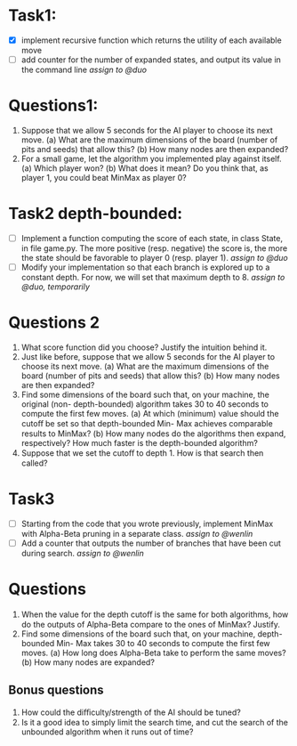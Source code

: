 # Task1: 
- [x] implement recursive function which returns the utility of each available move
- [ ] add counter for the number of expanded states, and output its value in the command line *assign to @duo*

# Questions1:
1. Suppose that we allow 5 seconds for the AI player to choose its next move.
(a) What are the maximum dimensions of the board (number of pits and seeds) that
allow this?
(b) How many nodes are then expanded?
2. For a small game, let the algorithm you implemented play against itself.
(a) Which player won?
(b) What does it mean? Do you think that, as player 1, you could beat MinMax as
player 0?

# Task2 depth-bounded:
- [ ] Implement a function computing the score of each state, in class State, in file game.py. The more positive (resp. negative) the score is, the more the state should be favorable to player 0 (resp. player 1). *assign to @duo*
- [ ] Modify your implementation so that each branch is explored up to a constant depth.  For now, we will set that maximum depth to 8. *assign to @duo, temporarily*

# Questions 2
1. What score function did you choose? Justify the intuition behind it.
2. Just like before, suppose that we allow 5 seconds for the AI player to choose its next
move.
(a) What are the maximum dimensions of the board (number of pits and seeds) that
allow this?
(b) How many nodes are then expanded?
3. Find some dimensions of the board such that, on your machine, the original (non-
depth-bounded) algorithm takes 30 to 40 seconds to compute the first few moves.
(a) At which (minimum) value should the cutoﬀ be set so that depth-bounded Min-
Max achieves comparable results to MinMax?
(b) How many nodes do the algorithms then expand, respectively? How much faster
is the depth-bounded algorithm?
4. Suppose that we set the cutoﬀ to depth 1. How is that search then called?

# Task3
- [ ] Starting from the code that you wrote previously, implement MinMax with Alpha-Beta
pruning in a separate class. *assign to @wenlin*
- [ ] Add a counter that outputs the number of branches that have been cut during search. *assign to @wenlin*

# Questions
1. When the value for the depth cutoﬀ is the same for both algorithms, how do the
outputs of Alpha-Beta compare to the ones of MinMax? Justify.
2. Find some dimensions of the board such that, on your machine, depth-bounded Min-
Max takes 30 to 40 seconds to compute the first few moves.
(a) How long does Alpha-Beta take to perform the same moves?
(b) How many nodes are expanded?
## Bonus questions
1. How could the diﬃculty/strength of the AI should be tuned?
2. Is it a good idea to simply limit the search time, and cut the search of the unbounded
algorithm when it runs out of time?